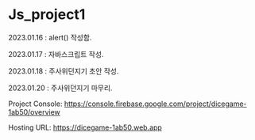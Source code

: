 # Js_project1
2023.01.16 : alert() 작성함.

2023.01.17 : 자바스크립트  작성.

2023.01.18 : 주사위던지기 초안 작성.

2023.01.20 : 주사위던지기 마무리.


Project Console: https://console.firebase.google.com/project/dicegame-1ab50/overview


Hosting URL: https://dicegame-1ab50.web.app
